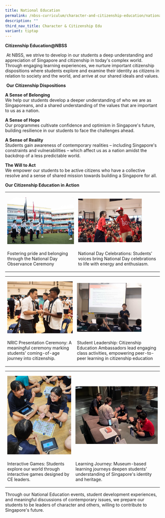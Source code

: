 ```yaml
---
title: National Education
permalink: /nbss-curriculum/character-and-citizenship-education/national-education/
description: ""
third_nav_title: Character & Citizenship Edu
variant: tiptap
---
```

<p><strong>Citizenship Education@NBSS</strong>
</p>
<p>&nbsp;At NBSS, we strive to develop in our students a deep understanding
and appreciation of Singapore and citizenship in today's complex world.
Through engaging learning experiences, we nurture important citizenship
dispositions where students explore and examine their identity as citizens
in relation to society and the world, and arrive at our shared ideals and
values.</p>
<p>&nbsp;<strong>Our Citizenship Dispositions</strong>
</p>
<p><strong>A Sense of Belonging</strong>
<br>We help our students develop a deeper understanding of who we are as Singaporeans,
and a shared understanding of the values that are important to us as a
nation.</p>
<p><strong>A Sense of Hope</strong>
<br>Our programmes cultivate confidence and optimism in Singapore's future,
building resilience in our students to face the challenges ahead.</p>
<p><strong>A Sense of Reality</strong>
<br>Students gain awareness of contemporary realities – including Singapore's
constraints and vulnerabilities – which affect us as a nation amidst the
backdrop of a less predictable world.</p>
<p><strong>The Will to Act</strong>
<br>We empower our students to be active citizens who have a collective resolve
and a sense of shared mission towards building a Singapore for all.</p>
<p></p>
<p><strong>Our Citizenship Education in Action</strong>
</p>
<table style="minWidth: 50px">
<colgroup>
<col>
<col>
</colgroup>
<tbody>
<tr>
<td rowspan="1" colspan="1">
<p></p>
<div class="isomer-image-wrapper">
<img style="width: 100%;" height="auto" width="100%" alt="" src="/images/2025 Sl update wenbin/Picture20.jpg">
</div>
</td>
<td rowspan="1" colspan="1">
<p></p>
<div class="isomer-image-wrapper">
<img style="width: 80%;" height="auto" width="100%" alt="" src="/images/2025 Sl update wenbin/Picture21.jpg">
</div>
</td>
</tr>
<tr>
<td rowspan="1" colspan="1">
<p>Fostering pride and belonging through the National Day Observance Ceremony</p>
</td>
<td rowspan="1" colspan="1">
<p>National Day Celebrations: Students' voices bring National Day celebrations
to life with energy and enthusiasm.</p>
</td>
</tr>
</tbody>
</table>
<p></p>
<table style="minWidth: 50px">
<colgroup>
<col>
<col>
</colgroup>
<tbody>
<tr>
<td rowspan="1" colspan="1">
<p></p>
<div class="isomer-image-wrapper">
<img style="width: 100%" height="auto" width="100%" alt="" src="/images/2025 Sl update wenbin/Picture22.jpg">
</div>
</td>
<td rowspan="1" colspan="1">
<p></p>
<div class="isomer-image-wrapper">
<img style="width: 80%;" height="auto" width="100%" alt="" src="/images/2025 Sl update wenbin/Picture23.jpg">
</div>
</td>
</tr>
<tr>
<td rowspan="1" colspan="1">
<p>NRIC Presentation Ceremony: A meaningful ceremony marking students' coming-of-age
journey into citizenship.</p>
</td>
<td rowspan="1" colspan="1">
<p>Student Leadership: Citizenship Education Ambassadors lead engaging class
activities, empowering peer-to-peer learning in citizenship education</p>
</td>
</tr>
</tbody>
</table>
<p></p>
<table style="minWidth: 50px">
<colgroup>
<col>
<col>
</colgroup>
<tbody>
<tr>
<td rowspan="1" colspan="1">
<p></p>
<div class="isomer-image-wrapper">
<img style="width: 100%" height="auto" width="100%" alt="" src="/images/2025 Sl update wenbin/Picture24.jpg">
</div>
</td>
<td rowspan="1" colspan="1">
<p></p>
<div class="isomer-image-wrapper">
<img style="width: 100%" height="auto" width="100%" alt="" src="/images/2025 Sl update wenbin/Picture25.jpg">
</div>
</td>
</tr>
<tr>
<td rowspan="1" colspan="1">
<p>Interactive Games: Students explore our world through interactive games
designed by CE leaders.</p>
</td>
<td rowspan="1" colspan="1">
<p>Learning Journey: Museum-based learning journeys deepen students' understanding
of Singapore's identity and heritage.</p>
</td>
</tr>
</tbody>
</table>
<p></p>
<p>Through our National Education events, student development experiences,
and meaningful discussions of contemporary issues, we prepare our students
to be leaders of character and others, willing to contribute to Singapore's
future.</p>
<p></p>
<p></p>
<p></p>
<p></p>